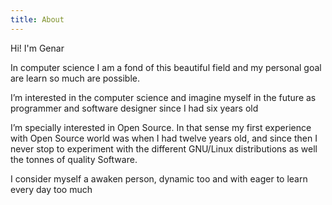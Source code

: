 ```yaml
---
title: About
---
```


Hi! I'm Genar

In computer science I am a fond of this beautiful field and my personal goal are learn so much are possible.

I’m interested in the computer science and imagine myself in the future as programmer and software designer since I had six years old

I’m specially interested in Open Source. In that sense my first experience with Open Source world was when I had twelve years old, and since then I never stop to experiment with the different GNU/Linux distributions as well the tonnes of quality Software.

I consider myself a awaken person, dynamic too and with eager to learn every day too much
